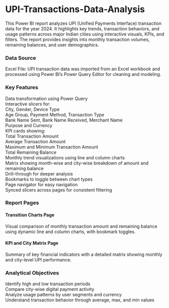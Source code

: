 # UPI-Transactions-Data-Analysis
This Power BI report analyzes UPI (Unified Payments Interface) transaction data for the year 2024. It highlights key trends, transaction behaviors, and usage patterns across major Indian cities using interactive visuals, KPIs, and filters. The report provides insights into monthly transaction volumes, remaining balances, and user demographics.
<br>
### Data Source
Excel File: UPI transaction data was imported from an Excel workbook and processed using Power BI’s Power Query Editor for cleaning and modeling.

### Key Features
Data transformation using Power Query
<br>
Interactive slicers for:
<br>
City, Gender, Device Type
<br>
Age Group, Payment Method, Transaction Type
<br>
Bank Name Sent, Bank Name Received, Merchant Name
<br>
Purpose and Currency
<br>
KPI cards showing:
<br>
Total Transaction Amount
<br>
Average Transaction Amount
<br>
Maximum and Minimum Transaction Amount
<br>
Total Remaining Balance
<br>
Monthly trend visualizations using line and column charts
<br>
Matrix showing month-wise and city-wise breakdown of amount and remaining balance
<br>
Drill-through for deeper analysis
<br>
Bookmarks to toggle between chart types
<br>
Page navigator for easy navigation
<br>
Synced slicers across pages for consistent filtering

### Report Pages
#### Transition Charts Page
Visual comparison of monthly transaction amount and remaining balance using dynamic line and column charts, with bookmark toggles.

#### KPI and City Matrix Page
Summary of key financial indicators with a detailed matrix showing monthly and city-level UPI performance.

### Analytical Objectives
Identify high and low transaction periods
<br>
Compare city-wise digital payment activity
<br>
Analyze usage patterns by user segments and currency
<br>
Understand transaction behavior through average, max, and min values
